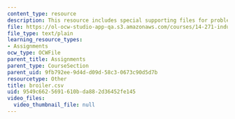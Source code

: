 ```yaml
---
content_type: resource
description: This resource includes special supporting files for problem set 2.
file: https://ol-ocw-studio-app-qa.s3.amazonaws.com/courses/14-271-industrial-organization-i-fall-2005/9549c6625691610bda882d36452fe145_broiler.csv
file_type: text/plain
learning_resource_types:
- Assignments
ocw_type: OCWFile
parent_title: Assignments
parent_type: CourseSection
parent_uid: 9fb792ee-9d4d-d09d-58c3-0673c90d5d7b
resourcetype: Other
title: broiler.csv
uid: 9549c662-5691-610b-da88-2d36452fe145
video_files:
  video_thumbnail_file: null
---
```


